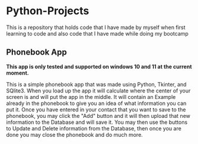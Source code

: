 # Python-Projects
  This is a repository that holds code that I have made by myself when first learning to code and also code that I have made while doing my bootcamp
  
## Phonebook App
**This app is only tested and supported on windows 10 and 11 at the current moment.**

  This is a simple phonebook app that was made using Python, Tkinter, and SQlite3. When you load up the app it will calculate where the center of your screen is and will put the app in the middle. It will contain an Example already in the phonebook to give you an idea of what information you can put it. Once you have entered in your contact that you want to save to the phonebook, you may click the "Add" button and it will then upload that new information to the Database and will save it. You may then use the buttons to Update and Delete information from the Database, then once you are done you may close the phonebook and do much more. 
